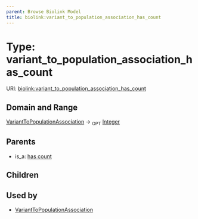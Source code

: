 ```yaml
---
parent: Browse Biolink Model
title: biolink:variant_to_population_association_has_count
---
```


# Type: variant_to_population_association_has_count




URI: [biolink:variant_to_population_association_has_count](https://w3id.org/biolink/vocab/variant_to_population_association_has_count)

## Domain and Range

[VariantToPopulationAssociation](VariantToPopulationAssociation.md) ->  <sub>OPT</sub> [Integer](types/Integer.md)

## Parents

 *  is_a: [has count](has_count.md)

## Children


## Used by

 * [VariantToPopulationAssociation](VariantToPopulationAssociation.md)
